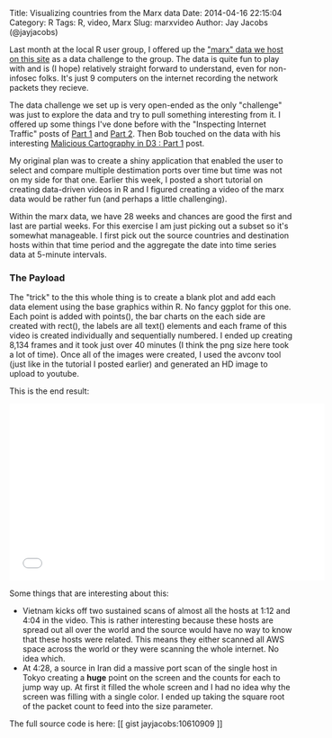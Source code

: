 Title: Visualizing countries from the Marx data
Date: 2014-04-16 22:15:04
Category: R
Tags: R, video, Marx
Slug: marxvideo
Author: Jay Jacobs (@jayjacobs)

Last month at the local R user group, I offered up the ["marx" data we host on this site](http://datadrivensecurity.info/blog/pages/dds-dataset-collection.html) as a data challenge to the group.  The data is quite fun to play with and is (I hope) relatively straight forward to understand, even for non-infosec folks.  It's just 9 computers on the internet recording the network packets they recieve.

The data challenge we set up is very open-ended as the only "challenge" was just to explore the data and try to pull something interesting from it.  I offered up some things I've done before with the "Inspecting Internet Traffic" posts of [Part 1](http://datadrivensecurity.info/blog/posts/2014/Jan/blander-part1/) and [Part 2](http://datadrivensecurity.info/blog/posts/2014/Jan/blander-part2/).  Then Bob touched on the data with his interesting [Malicious Cartography in D3 : Part 1](http://datadrivensecurity.info/blog/posts/2014/Jan/malicious-cartography-part-1/) post.

My original plan was to create a shiny application that enabled the user to select and compare multiple destimation ports over time but time was not on my side for that one.  Earlier this week, I posted a short tutorial on creating data-driven videos in R and I figured creating a video of the marx data would be rather fun (and perhaps a little challenging).  

Within the marx data, we have 28 weeks and chances are good the first and last are partial weeks.  For this exercise I am just picking out a subset so it's somewhat manageable.  I first pick out the source countries and destination hosts within that time period and the aggregate the date into time series data at 5-minute intervals.

### The Payload

The "trick" to the this whole thing is to create a blank plot and add each data element using the base graphics within R.  No fancy ggplot for this one.  Each point is added with points(), the bar charts on the each side are created with rect(), the labels are all text() elements and each frame of this video is created individually and sequentially numbered.   I ended up creating 8,134 frames and it took just over 40 minutes (I think the png size here took a lot of time).  Once all of the images were created, I used the avconv tool (just like in the tutorial I posted earlier) and generated an HD image to upload to youtube. 

This is the end result:

<iframe width="560" height="315" src="//www.youtube.com/embed/1fLHh7axV7A" frameborder="0" allowfullscreen></iframe>

Some things that are interesting about this:
* Vietnam kicks off two sustained scans of almost all the hosts at 1:12 and 4:04 in the video.  This is rather interesting because these hosts are spread out all over the world and the source would have no way to know that these hosts were related.  This means they either scanned all AWS space across the world or they were scanning the whole internet.  No idea which.
* At 4:28, a source in Iran did a massive port scan of the single host in Tokyo creating a __huge__ point on the screen and the counts for each to jump way up.  At first it filled the whole screen and I had no idea why the screen was filling with a single color.  I ended up taking the square root of the packet count to feed into the size parameter.

The full source code is here:
[[ gist jayjacobs:10610909 ]]
